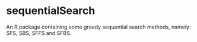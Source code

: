 # sequentialSearch
An R package containing some greedy sequential search methods, namely: SFS, SBS, SFFS and SFBS.
